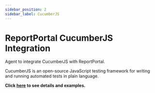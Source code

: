 ```yaml
---
sidebar_position: 2
sidebar_label: CucumberJS
---
```


# ReportPortal CucumberJS Integration

Agent to integrate CucumberJS with ReportPortal.

CucumberJS is an open-source JavaScript testing framework for writing and running automated tests in plain language.

**Click [here](https://github.com/reportportal/agent-js-cucumber) to see details and examples.**
